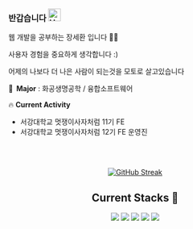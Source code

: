 ### 반갑습니다 <img src="https://raw.githubusercontent.com/Tarikul-Islam-Anik/Animated-Fluent-Emojis/master/Emojis/Hand%20gestures/Hand%20with%20Fingers%20Splayed%20Light%20Skin%20Tone.png" alt="Hand with Fingers Splayed Light Skin Tone" width="25" height="25" />
<p> 웹 개발을 공부하는 장세환 입니다 🙋‍♂️ </p>
<p> 사용자 경험을 중요하게 생각합니다 :) </p>
<p> 어제의 나보다 더 나은 사람이 되는것을 모토로 살고있습니다 </p>
<p> 🏫<b>&nbsp; Major</b> : 화공생명공학 / 융합소프트웨어 </h3>
<p>🔥 <b>Current Activity</b></p>

- 서강대학교 멋쟁이사자처럼 11기 FE
- 서강대학교 멋쟁이사자처럼 12기 FE 운영진 

<br/><br/>



<div align="center">
  
[![GitHub Streak](https://streak-stats.demolab.com?user=SehwanChang&theme=gruvbox-duo)](https://git.io/streak-stats)  

</div>



<h2 align="center">Current Stacks 🚀</h2>
<p align="center"> 
<img src="https://img.shields.io/badge/javascript-F7DF1E?style=for-the-badge&logo=javascript&logoColor=black">
<img src="https://img.shields.io/badge/react.js-61DAFB?style=for-the-badge&logo=react&logoColor=black">
  <img src="https://img.shields.io/badge/styledcomponents-DB7093?style=for-the-badge&logo=styledcomponents&logoColor=white">
  <img src="https://img.shields.io/badge/figma-F24E1E?style=for-the-badge&logo=figma&logoColor=white">
  <img src="https://img.shields.io/badge/tailwindcss-06B6D4?style=for-the-badge&logo=tailwindcss&logoColor=white">
</p>

<br>
<!-- <h2 align="center"> 배우고 싶은 것들 🤔 </h2>
<p align="center"> 
<img src="https://img.shields.io/badge/spring-6DB33F?style=for-the-badge&logo=spring&logoColor=white">
<img src="https://img.shields.io/badge/reactquery-FF4154?style=for-the-badge&logo=reactquery&logoColor=white"> -->
<!--
**SehwanChang/SehwanChang** is a ✨ _special_ ✨ repository because its `README.md` (this file) appears on your GitHub profile.

Here are some ideas to get you started:

- 🔭 I’m currently working on ...
- 🌱 I’m currently learning ...
- 👯 I’m looking to collaborate on ...
- 🤔 I’m looking for help with ...
- 💬 Ask me about ...
- 📫 How to reach me: ...
- 😄 Pronouns: ...
- ⚡ Fun fact: ...
-->

![Sehwan's GitHub stats](https://github-readme-stats.vercel.app/api?username=SehwanChang&show_icons=true&theme=radical)
